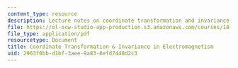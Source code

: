 ```yaml
---
content_type: resource
description: Lecture notes on coordinate transformation and invariance in electromagnetism.
file: https://ol-ocw-studio-app-production.s3.amazonaws.com/courses/18-369-mathematical-methods-in-nanophotonics-spring-2008/2963f0bbd1bf3aee9a836efd7440d2c3_coord_transf.pdf
file_type: application/pdf
resourcetype: Document
title: Coordinate Transformation & Invariance in Electromagnetism
uid: 2963f0bb-d1bf-3aee-9a83-6efd7440d2c3
---
```

